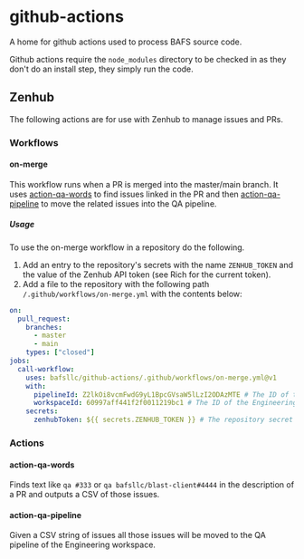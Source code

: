 # github-actions

A home for github actions used to process BAFS source code.

Github actions require the `node_modules` directory to be checked in as they
don't do an install step, they simply run the code.

## Zenhub

The following actions are for use with Zenhub to manage issues and PRs.

### Workflows

#### on-merge

This workflow runs when a PR is merged into the master/main branch. It uses
[action-qa-words](#action-qa-words) to find issues linked in the PR and then
[action-qa-pipeline](#action-qa-pipeline) to move the related issues into the QA
pipeline.

##### Usage

To use the on-merge workflow in a repository do the following.

1. Add an entry to the repository's secrets with the name `ZENHUB_TOKEN` and the
value of the Zenhub API token (see Rich for the current token).
1. Add a file to the repository with the following path
   `/.github/workflows/on-merge.yml` with the contents below:

```yml
on:
  pull_request:
    branches:
      - master
      - main
    types: ["closed"]
jobs:
  call-workflow:
    uses: bafsllc/github-actions/.github/workflows/on-merge.yml@v1
    with:
      pipelineId: Z2lkOi8vcmFwdG9yL1BpcGVsaW5lLzI2ODAzMTE # The ID of the QA pipeline in the Engineering workspace.
      workspaceId: 60997aff441f2f0011219bc1 # The ID of the Engineering workspace.
    secrets:
      zenhubToken: ${{ secrets.ZENHUB_TOKEN }} # The repository secret named ZENHUB_TOKEN
```

### Actions

#### action-qa-words

Finds text like `qa #333` or `qa bafsllc/blast-client#4444` in the description
of a PR and outputs a CSV of those issues.

#### action-qa-pipeline

Given a CSV string of issues all those issues will be moved to the QA pipeline
of the Engineering workspace.
